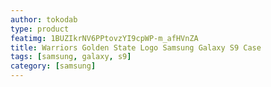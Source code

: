 ```yaml
---
author: tokodab
type: product
featimg: 1BUZIkrNV6PPtovzYI9cpWP-m_afHVnZA
title: Warriors Golden State Logo Samsung Galaxy S9 Case
tags: [samsung, galaxy, s9]
category: [samsung]
---
```

